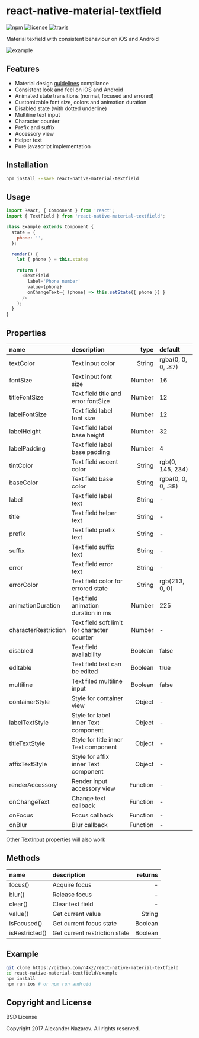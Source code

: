 [npm-badge]: https://img.shields.io/npm/v/react-native-material-textfield.svg?colorB=ff6d00
[npm-url]: https://npmjs.com/package/react-native-material-textfield
[license-badge]: https://img.shields.io/npm/l/react-native-material-textfield.svg?colorB=448aff
[license-url]: https://raw.githubusercontent.com/n4kz/react-native-material-textfield/master/license.txt
[travis-badge]: https://api.travis-ci.org/n4kz/react-native-material-textfield.svg?branch=master
[travis-url]: https://travis-ci.org/n4kz/react-native-material-textfield?branch=master
[example-url]: https://cloud.githubusercontent.com/assets/2055622/24325711/eaa4ff08-11af-11e7-8550-2504c1580979.gif
[rn-textinput]: https://facebook.github.io/react-native/docs/textinput.html#props
[md-textfield]: https://material.io/guidelines/components/text-fields.html

# react-native-material-textfield

[![npm][npm-badge]][npm-url]
[![license][license-badge]][license-url]
[![travis][travis-badge]][travis-url]

Material texfield with consistent behaviour on iOS and Android

![example][example-url]

## Features

* Material design [guidelines][md-textfield] compliance
* Consistent look and feel on iOS and Android
* Animated state transitions (normal, focused and errored)
* Customizable font size, colors and animation duration
* Disabled state (with dotted underline)
* Multiline text input
* Character counter
* Prefix and suffix
* Accessory view
* Helper text
* Pure javascript implementation

## Installation

```bash
npm install --save react-native-material-textfield
```

## Usage

```javascript
import React, { Component } from 'react';
import { TextField } from 'react-native-material-textfield';

class Example extends Component {
  state = {
    phone: '',
  };

  render() {
    let { phone } = this.state;

    return (
      <TextField
        label='Phone number'
        value={phone}
        onChangeText={ (phone) => this.setState({ phone }) }
      />
    );
  }
}
```

## Properties

 name                 | description                                 | type     | default
:-------------------- |:------------------------------------------- | --------:|:------------------
 textColor            | Text input color                            |   String | rgba(0, 0, 0, .87)
 fontSize             | Text input font size                        |   Number | 16
 titleFontSize        | Text field title and error fontSize         |   Number | 12
 labelFontSize        | Text field label font size                  |   Number | 12
 labelHeight          | Text field label base height                |   Number | 32
 labelPadding         | Text field label base padding               |   Number | 4
 tintColor            | Text field accent color                     |   String | rgb(0, 145, 234)
 baseColor            | Text field base color                       |   String | rgba(0, 0, 0, .38)
 label                | Text field label text                       |   String | -
 title                | Text field helper text                      |   String | -
 prefix               | Text field prefix text                      |   String | -
 suffix               | Text field suffix text                      |   String | -
 error                | Text field error text                       |   String | -
 errorColor           | Text field color for errored state          |   String | rgb(213, 0, 0)
 animationDuration    | Text field animation duration in ms         |   Number | 225
 characterRestriction | Text field soft limit for character counter |   Number | -
 disabled             | Text field availability                     |  Boolean | false
 editable             | Text field text can be edited               |  Boolean | true
 multiline            | Text filed multiline input                  |  Boolean | false
 containerStyle       | Style for container view                    |   Object | -
 labelTextStyle       | Style for label inner Text component        |   Object | -
 titleTextStyle       | Style for title inner Text component        |   Object | -
 affixTextStyle       | Style for affix inner Text component        |   Object | -
 renderAccessory      | Render input accessory view                 | Function | -
 onChangeText         | Change text callback                        | Function | -
 onFocus              | Focus callback                              | Function | -
 onBlur               | Blur callback                               | Function | -

Other [TextInput][rn-textinput] properties will also work

## Methods

 name           | description                   | returns
:-------------- |:----------------------------- | -------:
 focus()        | Acquire focus                 |       -
 blur()         | Release focus                 |       -
 clear()        | Clear text field              |       -
 value()        | Get current value             |  String
 isFocused()    | Get current focus state       | Boolean
 isRestricted() | Get current restriction state | Boolean

## Example

```bash
git clone https://github.com/n4kz/react-native-material-textfield
cd react-native-material-textfield/example
npm install
npm run ios # or npm run android
```

## Copyright and License

BSD License

Copyright 2017 Alexander Nazarov. All rights reserved.
